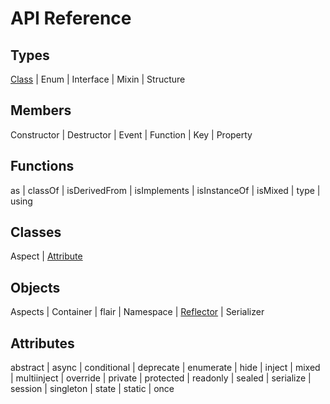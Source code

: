 API Reference
=============

Types
------

[Class](#/api/class) |
Enum |
Interface |
Mixin |
Structure

Members
-------

Constructor |
Destructor |
Event |
Function |
Key |
Property


Functions
---------

as |
classOf |
isDerivedFrom |
isImplements |
isInstanceOf |
isMixed |
type |
using

Classes
-------

Aspect |
[Attribute](#/api/attribute)

Objects
-------

Aspects |
Container |
flair |
Namespace |
[Reflector](#/api/reflector) |
Serializer


Attributes
----------

abstract |
async |
conditional |
deprecate |
enumerate |
hide |
inject |
mixed |
multiinject |
override |
private |
protected |
readonly |
sealed |
serialize |
session |
singleton |
state |
static |
once